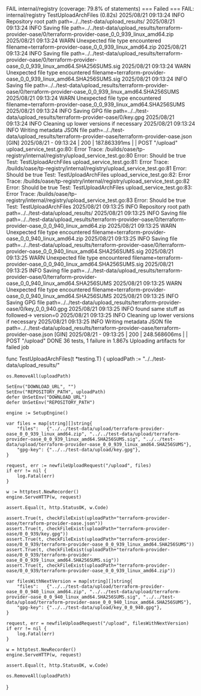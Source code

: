 FAIL internal/registry (coverage: 79.8% of statements)
=== Failed
=== FAIL: internal/registry TestUploadArchFiles (0.82s)
2025/08/21 09:13:24 INFO Repository root path path=../../test-data/upload_results/
2025/08/21 09:13:24 INFO Saving file path=../../test-data/upload_results/terraform-provider-oase/0/terraform-provider-oase_0_0_939_linux_amd64.zip
2025/08/21 09:13:24 WARN Unexpected file type encountered filename=terraform-provider-oase_0_0_939_linux_amd64.zip
2025/08/21 09:13:24 INFO Saving file path=../../test-data/upload_results/terraform-provider-oase/0/terraform-provider-oase_0_0_939_linux_amd64.SHA256SUMS.sig
2025/08/21 09:13:24 WARN Unexpected file type encountered filename=terraform-provider-oase_0_0_939_linux_amd64.SHA256SUMS.sig
2025/08/21 09:13:24 INFO Saving file path=../../test-data/upload_results/terraform-provider-oase/0/terraform-provider-oase_0_0_939_linux_amd64.SHA256SUMS
2025/08/21 09:13:24 WARN Unexpected file type encountered filename=terraform-provider-oase_0_0_939_linux_amd64.SHA256SUMS
2025/08/21 09:13:24 INFO Saving GPG file path=../../test-data/upload_results/terraform-provider-oase/0/key.gpg
2025/08/21 09:13:24 INFO Cleaning up lower versions if necessary
2025/08/21 09:13:24 INFO Writing metadata JSON file path=../../test-data/upload_results/terraform-provider-oase/terraform-provider-oase.json
[GIN] 2025/08/21 - 09:13:24 | 200 |  187.863391ms |                 | POST     "/upload"
    upload_service_test.go:80: 
        	Error Trace:	/builds/oase/tp-registry/internal/registry/upload_service_test.go:80
        	Error:      	Should be true
        	Test:       	TestUploadArchFiles
    upload_service_test.go:81: 
        	Error Trace:	/builds/oase/tp-registry/internal/registry/upload_service_test.go:81
        	Error:      	Should be true
        	Test:       	TestUploadArchFiles
    upload_service_test.go:82: 
        	Error Trace:	/builds/oase/tp-registry/internal/registry/upload_service_test.go:82
        	Error:      	Should be true
        	Test:       	TestUploadArchFiles
    upload_service_test.go:83: 
        	Error Trace:	/builds/oase/tp-registry/internal/registry/upload_service_test.go:83
        	Error:      	Should be true
        	Test:       	TestUploadArchFiles
2025/08/21 09:13:25 INFO Repository root path path=../../test-data/upload_results/
2025/08/21 09:13:25 INFO Saving file path=../../test-data/upload_results/terraform-provider-oase/0/terraform-provider-oase_0_0_940_linux_amd64.zip
2025/08/21 09:13:25 WARN Unexpected file type encountered filename=terraform-provider-oase_0_0_940_linux_amd64.zip
2025/08/21 09:13:25 INFO Saving file path=../../test-data/upload_results/terraform-provider-oase/0/terraform-provider-oase_0_0_940_linux_amd64.SHA256SUMS.sig
2025/08/21 09:13:25 WARN Unexpected file type encountered filename=terraform-provider-oase_0_0_940_linux_amd64.SHA256SUMS.sig
2025/08/21 09:13:25 INFO Saving file path=../../test-data/upload_results/terraform-provider-oase/0/terraform-provider-oase_0_0_940_linux_amd64.SHA256SUMS
2025/08/21 09:13:25 WARN Unexpected file type encountered filename=terraform-provider-oase_0_0_940_linux_amd64.SHA256SUMS
2025/08/21 09:13:25 INFO Saving GPG file path=../../test-data/upload_results/terraform-provider-oase/0/key_0_0_940.gpg
2025/08/21 09:13:25 INFO found same stuff as followed->  version=0
2025/08/21 09:13:25 INFO Cleaning up lower versions if necessary
2025/08/21 09:13:25 INFO Writing metadata JSON file path=../../test-data/upload_results/terraform-provider-oase/terraform-provider-oase.json
[GIN] 2025/08/21 - 09:13:25 | 200 |  248.568606ms |                 | POST     "/upload"
DONE 36 tests, 1 failure in 1.867s
Uploading artifacts for failed job

func TestUploadArchFiles(t *testing.T) {
	uploadPath := "../../test-data/upload_results/"

	os.RemoveAll(uploadPath)

	SetEnv("DOWNLOAD_URL", "")
	SetEnv("REPOSITORY_PATH", uploadPath)
	defer UnSetEnv("DOWNLOAD_URL")
	defer UnSetEnv("REPOSITORY_PATH")

	engine := SetupEngine()

	var files = map[string][]string{
		"files":   {"../../test-data/upload/terraform-provider-oase_0_0_939_linux_amd64.zip", "../../test-data/upload/terraform-provider-oase_0_0_939_linux_amd64.SHA256SUMS.sig", "../../test-data/upload/terraform-provider-oase_0_0_939_linux_amd64.SHA256SUMS"},
		"gpg-key": {"../../test-data/upload/key.gpg"},
	}

	request, err := newfileUploadRequest("/upload", files)
	if err != nil {
		log.Fatal(err)
	}

	w := httptest.NewRecorder()
	engine.ServeHTTP(w, request)

	assert.Equal(t, http.StatusOK, w.Code)

	assert.True(t, checkFileExist(uploadPath+"terraform-provider-oase/terraform-provider-oase.json"))
	assert.True(t, checkFileExist(uploadPath+"terraform-provider-oase/0_0_939/key.gpg"))
	assert.True(t, checkFileExist(uploadPath+"terraform-provider-oase/0_0_939/terraform-provider-oase_0_0_939_linux_amd64.SHA256SUMS"))
	assert.True(t, checkFileExist(uploadPath+"terraform-provider-oase/0_0_939/terraform-provider-oase_0_0_939_linux_amd64.SHA256SUMS.sig"))
	assert.True(t, checkFileExist(uploadPath+"terraform-provider-oase/0_0_939/terraform-provider-oase_0_0_939_linux_amd64.zip"))

	var filesWithNextVersion = map[string][]string{
		"files":   {"../../test-data/upload/terraform-provider-oase_0_0_940_linux_amd64.zip", "../../test-data/upload/terraform-provider-oase_0_0_940_linux_amd64.SHA256SUMS.sig", "../../test-data/upload/terraform-provider-oase_0_0_940_linux_amd64.SHA256SUMS"},
		"gpg-key": {"../../test-data/upload/key_0_0_940.gpg"},
	}

	request, err = newfileUploadRequest("/upload", filesWithNextVersion)
	if err != nil {
		log.Fatal(err)
	}

	w = httptest.NewRecorder()
	engine.ServeHTTP(w, request)

	assert.Equal(t, http.StatusOK, w.Code)

	os.RemoveAll(uploadPath)
}
